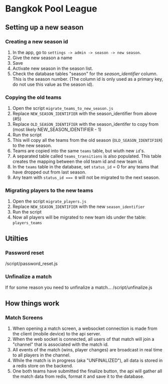 # Bangkok Pool League

## Setting up a new season

### Creating a new season id
1.  In the app, go to ```settings -> admin -> season -> new season```.
2.  Give the new season a name
3.  Save
4.  Activate new season in the season list.
5.  Check the database tables "season" for the *season_identifier* column.  This is the season number. (The column id is only used as a primary key, do not use this value as the season id).

### Copying the old teams
1.  Open the script ```migrate_teams_to_new_season.js```
2.  Replace ```NEW_SEASON_IDENTIFIER``` with the season_identifier from above (#5)
3.  Replace ```OLD_SEASON_IDENTIFIER``` with the season_identifer to copy from (most likely NEW_SEASON_IDENTIFIER - 1)
4.  Run the script
5.  This will copy all the teams from the old season (```OLD_SEASON_IDENTIFIER```) to the new season.
6.  Teams are copied into the same ```teams``` table, but wiuth new ```id```'s.
7.  A separated table called ```teams_transitions``` is also populated.  This table creates the mapping between the old team id and new team id.
8.  In the ```teams``` table in the database, set ```status_id``` = 0 for any teams that have dropped out from last season.
9.  Any team with ```status_id === 0``` will not be migrated to the next season.

### Migrating players to the new teams
1. Open the script ```migrate_players.js```
2.  Replace ```NEW_SEASON_IDENTIFIER``` with the new ```season_identifier```
3.  Run the script
4.  Now all players will be migrated to new team ids under the table: ```players_teams```

## Utilties

### Password reset
/script/password_reset.js

### Unfinalize a match
If for some reason you need to unfinalize a match...
/script/unfinalize.js

## How things work
### Match Screens
1.  When opening a match screen, a websocket connection is made from the client (mobile device) to the api server.
2.  When the web socket is connected, all users of that match will join a "channel" that is associated with the match id.
3.  All events of the match (wins, player changes) are broadcast in real time to all players in the channel.
4.  While the match is in progress (aka "UNFINALIZED"), all data is stored in a redis store on the backend.
5.  One both teams have submitted the finalize button, the api will gather all the match data from redis, format it and save it to the database.
